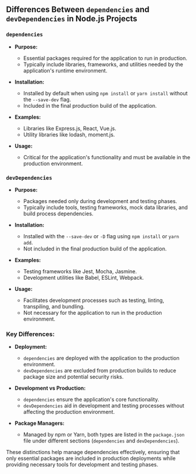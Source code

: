 ## Differences Between `dependencies` and `devDependencies` in Node.js Projects

### `dependencies`

- **Purpose:**
  - Essential packages required for the application to run in production.
  - Typically include libraries, frameworks, and utilities needed by the application's runtime environment.

- **Installation:**
  - Installed by default when using `npm install` or `yarn install` without the `--save-dev` flag.
  - Included in the final production build of the application.

- **Examples:**
  - Libraries like Express.js, React, Vue.js.
  - Utility libraries like lodash, moment.js.

- **Usage:**
  - Critical for the application's functionality and must be available in the production environment.

### `devDependencies`

- **Purpose:**
  - Packages needed only during development and testing phases.
  - Typically include tools, testing frameworks, mock data libraries, and build process dependencies.

- **Installation:**
  - Installed with the `--save-dev` or `-D` flag using `npm install` or `yarn add`.
  - Not included in the final production build of the application.

- **Examples:**
  - Testing frameworks like Jest, Mocha, Jasmine.
  - Development utilities like Babel, ESLint, Webpack.

- **Usage:**
  - Facilitates development processes such as testing, linting, transpiling, and bundling.
  - Not necessary for the application to run in the production environment.

### Key Differences:

- **Deployment:**
  - `dependencies` are deployed with the application to the production environment.
  - `devDependencies` are excluded from production builds to reduce package size and potential security risks.

- **Development vs Production:**
  - `dependencies` ensure the application's core functionality.
  - `devDependencies` aid in development and testing processes without affecting the production environment.

- **Package Managers:**
  - Managed by npm or Yarn, both types are listed in the `package.json` file under different sections (`dependencies` and `devDependencies`).

These distinctions help manage dependencies effectively, ensuring that only essential packages are included in production deployments while providing necessary tools for development and testing phases.
